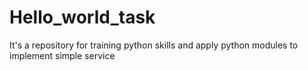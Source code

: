 # Hello_world_task
It's a repository for training python skills and apply python modules to implement simple service
